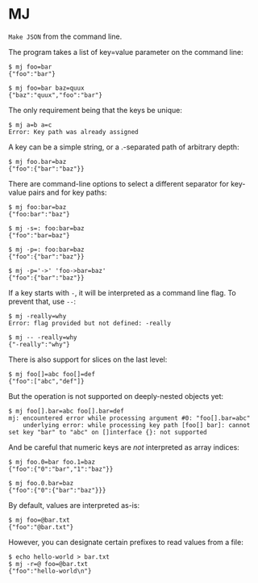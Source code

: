 # MJ

`Make JSON` from the command line.

The program takes a list of key=value parameter on the command line:

```shell
$ mj foo=bar
{"foo":"bar"}

$ mj foo=bar baz=quux
{"baz":"quux","foo":"bar"}
```

The only requirement being that the keys be unique:

```shell
$ mj a=b a=c
Error: Key path was already assigned
```

A key can be a simple string, or a .-separated path of arbitrary depth:

```shell
$ mj foo.bar=baz
{"foo":{"bar":"baz"}}
```

There are command-line options to select a different separator for key-value
pairs and for key paths:

```shell
$ mj foo:bar=baz
{"foo:bar":"baz"}

$ mj -s=: foo:bar=baz
{"foo":"bar=baz"}

$ mj -p=: foo:bar=baz
{"foo":{"bar":"baz"}}

$ mj -p='->' 'foo->bar=baz'
{"foo":{"bar":"baz"}}
```

If a key starts with `-`, it will be interpreted as a command line flag. To
prevent that, use `--`:

```shell
$ mj -really=why
Error: flag provided but not defined: -really

$ mj -- -really=why
{"-really":"why"}
```

There is also support for slices on the last level:

```shell
$ mj foo[]=abc foo[]=def
{"foo":["abc","def"]}
```

But the operation is not supported on deeply-nested objects yet:

```shell
$ mj foo[].bar=abc foo[].bar=def
mj: encountered error while processing argument #0: "foo[].bar=abc"
	underlying error: while processing key path [foo[] bar]: cannot set key "bar" to "abc" on []interface {}: not supported
```

And be careful that numeric keys are _not_ interpreted as array indices:

```shell
$ mj foo.0=bar foo.1=baz
{"foo":{"0":"bar","1":"baz"}}

$ mj foo.0.bar=baz
{"foo":{"0":{"bar":"baz"}}}
```

By default, values are interpreted as-is:

```shell
$ mj foo=@bar.txt
{"foo":"@bar.txt"}
```

However, you can designate certain prefixes to read values from a file:

```shell
$ echo hello-world > bar.txt
$ mj -r=@ foo=@bar.txt
{"foo":"hello-world\n"}
```
